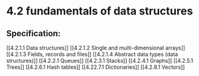 # 4.2 fundamentals of data structures

## Specification:

[[4.2.1.1 Data structures]]
[[4.2.1.2 Single and multi-dimensional arrays]]
[[4.2.1.3 Fields, records and files]]
[[4.2.1.4 Abstract data types (data structures)]]
[[4.2.2.1 Queues]]
[[4.2.3.1 Stacks]]
[[4.2.4.1 Graphs]]
[[4.2.5.1 Trees]]
[[4.2.6.1 Hash tables]]
[[4.22.7.1 Dictionaries]]
[[4.2.8.1 Vectors]]
